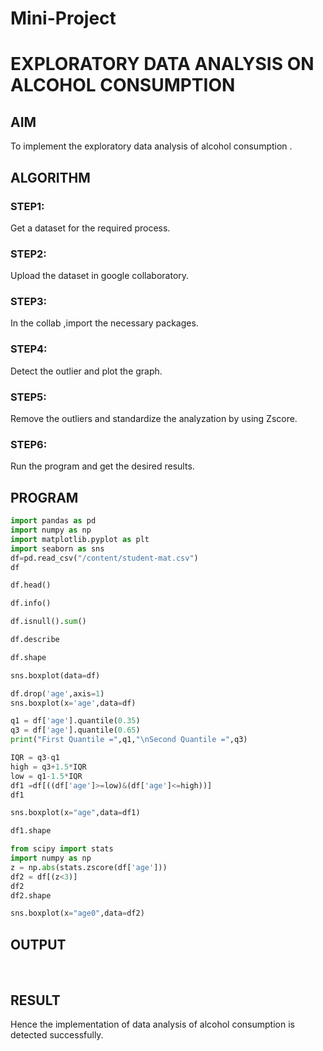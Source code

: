 # Mini-Project
# EXPLORATORY DATA ANALYSIS ON ALCOHOL CONSUMPTION
## AIM
To implement the exploratory data analysis of alcohol consumption .
## ALGORITHM
### STEP1:
Get a dataset for the required process.
### STEP2:
Upload the dataset in google collaboratory.
### STEP3:
In the collab ,import the necessary packages. 
### STEP4:
Detect the outlier and plot the graph.
### STEP5:
Remove the outliers and standardize the analyzation by using Zscore.
### STEP6:
Run the program and get the desired results.

## PROGRAM
```python
import pandas as pd
import numpy as np
import matplotlib.pyplot as plt
import seaborn as sns
df=pd.read_csv("/content/student-mat.csv")
df

df.head()

df.info()

df.isnull().sum()

df.describe

df.shape

sns.boxplot(data=df)

df.drop('age',axis=1)
sns.boxplot(x='age',data=df)

q1 = df['age'].quantile(0.35)
q3 = df['age'].quantile(0.65)
print("First Quantile =",q1,"\nSecond Quantile =",q3)

IQR = q3-q1
high = q3+1.5*IQR
low = q1-1.5*IQR
df1 =df[((df['age']>=low)&(df['age']<=high))]
df1

sns.boxplot(x="age",data=df1)

df1.shape

from scipy import stats
import numpy as np
z = np.abs(stats.zscore(df['age']))
df2 = df[(z<3)]
df2
df2.shape

sns.boxplot(x="age0",data=df2)
```
## OUTPUT
![]()
![]()
![]()
![]()
![]()

## RESULT
Hence the implementation of data analysis of alcohol consumption is detected successfully.